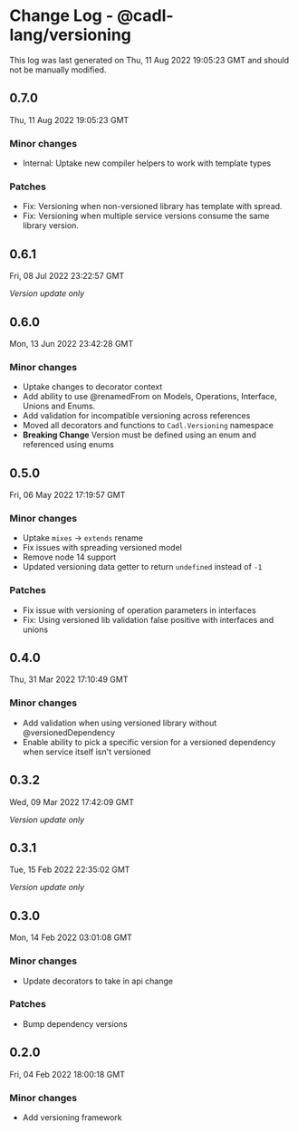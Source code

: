 # Change Log - @cadl-lang/versioning

This log was last generated on Thu, 11 Aug 2022 19:05:23 GMT and should not be manually modified.

## 0.7.0
Thu, 11 Aug 2022 19:05:23 GMT

### Minor changes

- Internal: Uptake new compiler helpers to work with template types

### Patches

- Fix: Versioning when non-versioned library has template with spread.
- Fix: Versioning when multiple service versions consume the same library version.

## 0.6.1
Fri, 08 Jul 2022 23:22:57 GMT

_Version update only_

## 0.6.0
Mon, 13 Jun 2022 23:42:28 GMT

### Minor changes

- Uptake changes to decorator context
- Add ability to use @renamedFrom on Models, Operations, Interface, Unions and Enums.
- Add validation for incompatible versioning across references
- Moved all decorators and functions to `Cadl.Versioning` namespace
- **Breaking Change** Version must be defined using an enum and referenced using enums

## 0.5.0
Fri, 06 May 2022 17:19:57 GMT

### Minor changes

- Uptake `mixes` -> `extends` rename
- Fix issues with spreading versioned model
- Remove node 14 support
- Updated versioning data getter to return `undefined` instead of `-1`

### Patches

- Fix issue with versioning of operation parameters in interfaces
- Fix: Using versioned lib validation false positive with interfaces and unions

## 0.4.0
Thu, 31 Mar 2022 17:10:49 GMT

### Minor changes

- Add validation when using versioned library without @versionedDependency
- Enable ability to pick a specific version for a versioned dependency when service itself isn't versioned

## 0.3.2
Wed, 09 Mar 2022 17:42:09 GMT

_Version update only_

## 0.3.1
Tue, 15 Feb 2022 22:35:02 GMT

_Version update only_

## 0.3.0
Mon, 14 Feb 2022 03:01:08 GMT

### Minor changes

- Update decorators to take in api change

### Patches

- Bump dependency versions

## 0.2.0
Fri, 04 Feb 2022 18:00:18 GMT

### Minor changes

- Add versioning framework

